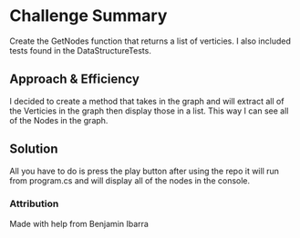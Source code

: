 # Challenge Summary
Create the GetNodes function that returns a list of verticies. I also included tests found in the DataStructureTests.



## Approach & Efficiency
I decided to create a method that takes in the graph and will extract all of the Verticies in the graph then display those in a list. This way I can see all of the Nodes in the graph.


## Solution
All you have to do is press the play button after using the repo it will run from program.cs and will display all of the nodes in the console.

### Attribution

Made with help from Benjamin Ibarra
